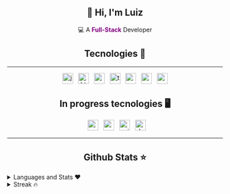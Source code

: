 
<h2 align="center">👋 Hi, I'm Luiz</h2>
<p align="center">
  💻 A <strong style="color:purple">Full-Stack</strong> Developer<br>
</p>

<h2 align="center">Tecnologies 🔧</h2>

---

<div align="center">
  <img src="https://img.shields.io/badge/JavaScript-F7DF1E?logo=javascript&logoColor=black&style=for-the-badge" height="25" alt="javascript logo"  />
  <img width="4" />
  <img src="https://img.shields.io/badge/HTML5-E34F26?logo=html5&logoColor=white&style=for-the-badge" height="25" alt="html5 logo"  />
  <img width="4" />
  <img src="https://img.shields.io/badge/CSS3-1572B6?logo=css3&logoColor=white&style=for-the-badge" height="25" alt="css3 logo"  />
  <img width="4" />
  <img src="https://img.shields.io/badge/TypeScript-3178C6?logo=typescript&logoColor=white&style=for-the-badge" height="25" alt="typescript logo"  />
  <img width="4" />
  <img src="https://img.shields.io/badge/Node.js-339933?logo=nodedotjs&logoColor=white&style=for-the-badge" height="25" alt="nodejs logo"  />
  <img width="4" />
  <img src="https://img.shields.io/badge/C-A8B9CC?logo=c&color=blue&logoColor=white&style=for-the-badge%22" height="25" alt="c logo"  />
  <img width="4" />
  <img src="https://img.shields.io/badge/React-61DAFB?logo=react&logoColor=black&style=for-the-badge" height="25" alt="react logo"  />
</div>


<h2 align="center">In progress tecnologies 🖥️</h2>

<div align="center">
  
  <img width="4" />
  <img src="https://img.shields.io/badge/C%20Sharp-239120?logo=csharp&color=black&style=for-the-badge" height="25" alt="csharp logo"  />
  <img width="4" />
  <img src="https://img.shields.io/badge/MongoDB-47A248?logo=mongodb&logoColor=white&style=for-the-badge" height="25" alt="mongodb logo"  />
  <img width="4" />
  <img src="https://img.shields.io/badge/NGINX-009639?logo=nginx&logoColor=white&style=for-the-badge" height="25" alt="nginx logo"  />
  <img width="4" />
  <img src="https://img.shields.io/badge/.NET-512BD4?logo=dotnet&logoColor=white&style=for-the-badge" height="25" alt="dot-net logo"  />
</div>

---

<h2 align="center">Github Stats ⭐</h2>


<details>
  <summary>Languages and Stats ❤️</summary>
  <br>
  <p align="center">
    <a href="https://github.com/luizhenriquedu">
      <img src="https://github-readme-stats.vercel.app/api?username=luizhenriquedu&show_icons=true&theme=gruvbox_light&line_height=27" alt="GitHub Stats" />
      <img src="https://github-readme-stats.vercel.app/api/top-langs/?username=luizhenriquedu&langs_count=8&layout=compact&theme=gruvbox_light" alt="Top Languages" />
    </a>
  </p>
</details>

<details>
  <summary>Streak 🔥</summary>
  <br>
  <p align="center">
    <a href="https://github.com/luizhenriquedu">
      <img src="https://github-readme-streak-stats.herokuapp.com/?user=luizhenriquedu&hide_border=false&theme=gruvbox-duo" alt="GitHub Streak" />
    </a>
  </p>
</details>

###
